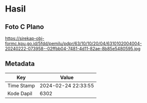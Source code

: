 # Hasil

## Foto C Plano

https://sirekap-obj-formc.kpu.go.id/5fdd/pemilu/pdpr/63/10/10/20/04/6310102004004-20240222-073958--02ffbb04-7481-4d11-82ae-8b85e5480595.jpg


## Metadata

| Key        | Value               |
| ---------- | ------------------- |
| Time Stamp | 2024-02-24 22:33:55 |
| Kode Dapil | 6302                |



